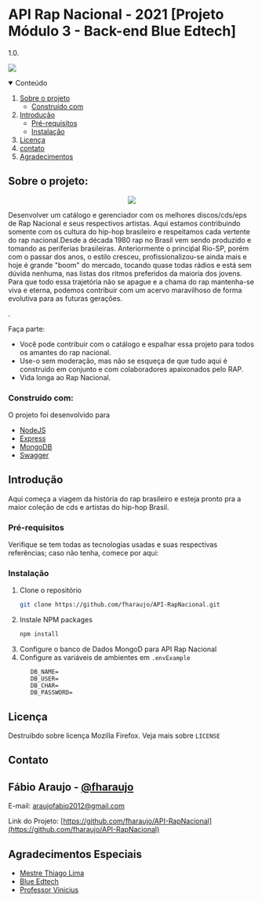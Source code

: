 
# API Rap Nacional - 2021 [Projeto Módulo 3 - Back-end Blue Edtech]
 1.0.
<p align:"center"><img src="https://uploaddeimagens.com.br/images/003/428/050/full/Novo_Projeto.png" /></p>




<!-- TABLE OF CONTENTS -->
<details open="open">
  <summary>Conteúdo</summary>
  <ol>
    <li>
      <a href="#Sobre-o-projeto">Sobre o projeto</a>
      <ul>
        <li><a href="#construido-com">Construído com</a></li>
      </ul>
    </li>
    <li>
      <a href="#introducao">Introdução</a>
      <ul>
        <li><a href="#Pre-requisitos">Pré-requisitos</a></li>
        <li><a href="#installation">Instalação</a></li>
      </ul>
    </li>
    <li><a href="#licença">Licença</a></li>
    <li><a href="#contato">contato</a></li>
    <li><a href="#agradecimentos">Agradecimentos</a></li>
  </ol>
</details>


<!-- ABOUT THE PROJECT -->
## Sobre o projeto:

<div style="text-align:center"><img src="https://uploaddeimagens.com.br/images/003/428/071/original/Captura_de_tela_de_2021-09-13_19-55-30.png?1631573781" /></div>

Desenvolver um catálogo e gerenciador com os melhores discos/cds/eps de Rap Nacional e seus respectivos artistas. Aqui estamos contribuindo somente com os cultura do hip-hop brasileiro e respeitamos cada vertente do rap nacional.Desde a década 1980  rap no Brasil vem sendo produzido e tomando as periferias brasileiras. Anteriormente o princiṕal Rio-SP, porém com o passar dos anos, o estilo cresceu, profissionalizou-se ainda mais e hoje é grande "boom" do mercado, tocando quase todas rádios e está sem dúvida nenhuma, nas listas dos ritmos preferidos da maioria dos jovens. Para que todo essa trajetória não se apague e a chama do rap mantenha-se viva e eterna, podemos contribuir com um acervo maravilhoso de forma evolutiva para as futuras gerações.

.

Faça parte:
* Você pode contribuir com o catálogo e espalhar essa projeto para todos os amantes do rap nacional.
*   Use-o sem moderação, mas não se esqueça de que tudo aqui é construido em conjunto e com colaboradores apaixonados pelo RAP.
* Vida longa ao Rap Nacional.

### Construido com:

O projeto foi desenvolvido para 
* [NodeJS](https://nodejs.org)
* [Express](https://expressjs.com)
* [MongoDB](https://www.mongodb.com)
* [Swagger](https://swagger.io)


## Introdução
Aqui começa a viagem da história do rap brasileiro e esteja pronto pra a maior coleção de cds e artistas do hip-hop Brasil.


### Pré-requisitos

Verifique se tem todas as tecnologias usadas e suas respectivas referências; caso
não tenha, comece por aqui:
### Instalação


1. Clone o repositório
   ```sh
   git clone https://github.com/fharaujo/API-RapNacional.git
   ```
2. Instale NPM packages
   ```sh
   npm install
   ```
3. Configure o banco de Dados MongoD para API Rap Nacional
4. Configure as variáveis de ambientes em `.envExample`
   ```JS
      DB_NAME=
      DB_USER=
      DB_CHAR=
      DB_PASSWORD=   
   ```


## Licença

Destruibdo sobre licença Mozilla Firefox. Veja mais sobre `LICENSE` 


## Contato

Fábio Araujo - [@fharaujo](https://www.linkedin.com/in/fharaujo/) 
- 
E-mail: araujofabio2012@gmail.com

Link do Projeto: [https://github.com/fharaujo/API-RapNacional](https://github.com/fharaujo/API-RapNacional)



<!-- ACKNOWLEDGEMENTS -->
## Agradecimentos Especiais
* [Mestre Thiago Lima](https://github.com/codethi)
* [Blue Edtech](https://github.com/blue-edtech)
* [Professor Vinicius](https://github.com/violigon)

